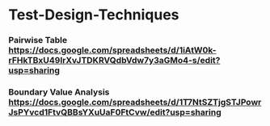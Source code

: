 # Test-Design-Techniques
### Pairwise Table https://docs.google.com/spreadsheets/d/1iAtW0k-rFHkTBxU49IrXvJTDKRVQdbVdw7y3aGMo4-s/edit?usp=sharing
### Boundary Value Analysis https://docs.google.com/spreadsheets/d/1T7NtSZTjgSTJPowrJsPYvcd1FtvQBBsYXuUaF0FtCvw/edit?usp=sharing
